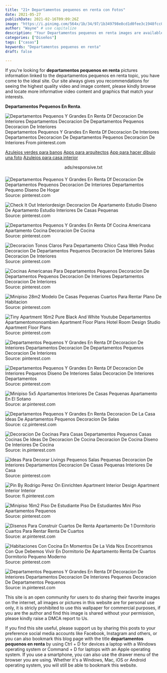 ```yaml
---
title: "21+ Departamentos pequenos en renta con Fotos"
date: 2021-05-27
publishDate: 2021-02-16T09:09:26Z
image: "https://i.pinimg.com/564x/1b/34/97/1b349798e8cd1d0fee3c1948fcc061e4.jpg"
author: "Wayne" # use capitalize
description: "Your Departamentos pequenos en renta images are available. Departamentos pequenos en renta are a topic that is being searched for and liked by netizens now. You can Get the Departamentos pequenos en renta files here. Download all free photos and vectors."
categories: ["Diseños"]
tags: ["casas"]
keywords: "Departamentos pequenos en renta"
draft: false

---
```


If you're looking for **departamentos pequenos en renta** pictures information linked to the departamentos pequenos en renta topic, you have come to the ideal  site.  Our site always  gives you  recommendations  for seeing  the highest  quality video and image  content, please kindly browse and locate more informative video content and graphics  that match your interests.

**Departamentos Pequenos En Renta**. 

![Departamentos Pequenos Y Grandes En Renta Df Decoracion De Interiores Departamentos Decoracion De Departamentos Pequenos Decoracion De Interiores](https://i.pinimg.com/474x/ab/9f/54/ab9f54c1c8d2fd7f2eb2ef6773a944aa.jpg "Departamentos Pequenos Y Grandes En Renta Df Decoracion De Interiores Departamentos Decoracion De Departamentos Pequenos Decoracion De Interiores")
Departamentos Pequenos Y Grandes En Renta Df Decoracion De Interiores Departamentos Decoracion De Departamentos Pequenos Decoracion De Interiores From pinterest.com

[Azulejos verdes para banos](/azulejos-verdes-para-banos/)
[Apps para arquitectos](/apps-para-arquitectos/)
[App para hacer dibujo una foto](/app-para-hacer-dibujo-una-foto/)
[Azulejos para casa interior](/azulejos-para-casa-interior/)
<center><noscript><span>ads/responsive.txt</span></noscript></center>


### 

 


![Departamentos Pequenos Y Grandes En Renta Df Decoracion De Departamentos Pequenos Decoracion De Interiores Departamentos Pequeno Diseno De Hogar](https://i.pinimg.com/564x/4b/cd/7c/4bcd7cbf9a89f782a188c421b6f43491.jpg "Departamentos Pequenos Y Grandes En Renta Df Decoracion De Departamentos Pequenos Decoracion De Interiores Departamentos Pequeno Diseno De Hogar")
Source: pinterest.com

 

![Check It Out Interiordesign Decoracion De Apartamento Estudio Diseno De Apartamento Estudio Interiores De Casas Pequenas](https://i.pinimg.com/564x/0a/a3/a7/0aa3a7cdd347e29aa9fc469f7c08b02c.jpg "Check It Out Interiordesign Decoracion De Apartamento Estudio Diseno De Apartamento Estudio Interiores De Casas Pequenas")
Source: pinterest.com

 

![Departamentos Pequenos Y Grandes En Renta Df Cocina Americana Apartamento Cocina Decoracion De Cocina](https://i.pinimg.com/564x/61/11/3d/61113d6587efd80b395a75f64240ace0.jpg "Departamentos Pequenos Y Grandes En Renta Df Cocina Americana Apartamento Cocina Decoracion De Cocina")
Source: pinterest.com

 

![Decoracion Tonos Claros Para Departamento Chico Casa Web Produc Decoracion De Departamentos Pequenos Decoracion De Interiores Salas Decoracion De Interiores](https://i.pinimg.com/564x/25/86/36/25863613d5873ed78fb4fccb3fd2eb51.jpg "Decoracion Tonos Claros Para Departamento Chico Casa Web Produc Decoracion De Departamentos Pequenos Decoracion De Interiores Salas Decoracion De Interiores")
Source: pinterest.com

 

![Cocinas Americanas Para Departamentos Pequenos Decoracion De Departamentos Pequenos Decoracion De Interiores Departamentos Decoracion De Interiores](https://i.pinimg.com/originals/2c/ec/39/2cec393683c433ef3471d1d8fe354a9f.jpg "Cocinas Americanas Para Departamentos Pequenos Decoracion De Departamentos Pequenos Decoracion De Interiores Departamentos Decoracion De Interiores")
Source: pinterest.com

 

![Minipiso 28m2 Modelo De Casas Pequenas Cuartos Para Rentar Plano De Habitacion](https://i.pinimg.com/originals/95/c9/4a/95c94ad3dbc92bd5b1260c39ea7b196d.jpg "Minipiso 28m2 Modelo De Casas Pequenas Cuartos Para Rentar Plano De Habitacion")
Source: pinterest.com

 

![Tiny Apartment 16m2 Pure Black And White Youtube Departamentos Apartamentomonoambien Apartment Floor Plans Hotel Room Design Studio Apartment Floor Plans](https://i.pinimg.com/474x/2b/57/54/2b575458eb3736ba11db43022d91fe80.jpg "Tiny Apartment 16m2 Pure Black And White Youtube Departamentos Apartamentomonoambien Apartment Floor Plans Hotel Room Design Studio Apartment Floor Plans")
Source: pinterest.com

 

![Departamentos Pequenos Y Grandes En Renta Df Decoracion De Interiores Departamentos Decoracion De Departamentos Pequenos Decoracion De Interiores](https://i.pinimg.com/474x/ab/9f/54/ab9f54c1c8d2fd7f2eb2ef6773a944aa.jpg "Departamentos Pequenos Y Grandes En Renta Df Decoracion De Interiores Departamentos Decoracion De Departamentos Pequenos Decoracion De Interiores")
Source: pinterest.com

 

![Departamentos Pequenos Y Grandes En Renta Df Decoracion De Interiores Pequenos Diseno De Interiores Salas Decoracion De Interiores Departamentos](https://i.pinimg.com/originals/6b/dc/89/6bdc89c861d4e8292111388fe5405321.jpg "Departamentos Pequenos Y Grandes En Renta Df Decoracion De Interiores Pequenos Diseno De Interiores Salas Decoracion De Interiores Departamentos")
Source: pinterest.com

 

![Minipiso 5x5 Apartamentos Interiores De Casas Pequenas Apartamento En El Sotano](https://i.pinimg.com/originals/fe/91/6e/fe916e9dc6d182a812da3e7e91cb3689.jpg "Minipiso 5x5 Apartamentos Interiores De Casas Pequenas Apartamento En El Sotano")
Source: ar.pinterest.com

 

![Departamentos Pequenos Y Grandes En Renta Decoracion De La Casa Ideas De Apartamentos Pequenos Decoracion De Salas](https://i.pinimg.com/564x/95/8d/78/958d78194b1a1241a9947519a8513ef2.jpg "Departamentos Pequenos Y Grandes En Renta Decoracion De La Casa Ideas De Apartamentos Pequenos Decoracion De Salas")
Source: cz.pinterest.com

 

![Decoracion De Cocinas Para Casas Departamentos Pequenos Casas Cocinas De Ideas De Decoracion De Cocina Decoracion De Cocina Diseno De Interiores De Cocina](https://i.pinimg.com/564x/35/69/2f/35692f8bdbf3a55294fd4349cb2c8468.jpg "Decoracion De Cocinas Para Casas Departamentos Pequenos Casas Cocinas De Ideas De Decoracion De Cocina Decoracion De Cocina Diseno De Interiores De Cocina")
Source: in.pinterest.com

 

![Ideas Para Decorar Livings Pequenos Salas Pequenas Decoracion De Interiores Departamentos Decoracion De Casas Pequenas Interiores De Casa](https://i.pinimg.com/474x/63/52/2c/63522cbef084be5138adc1b8f1cfae06.jpg "Ideas Para Decorar Livings Pequenos Salas Pequenas Decoracion De Interiores Departamentos Decoracion De Casas Pequenas Interiores De Casa")
Source: pinterest.com

 

![Pin By Rodrigo Perez On Einrichten Apartment Interior Design Apartment Interior Interior](https://i.pinimg.com/originals/b7/1e/b9/b71eb9f50d046c0ab242db4d183e672c.jpg "Pin By Rodrigo Perez On Einrichten Apartment Interior Design Apartment Interior Interior")
Source: fi.pinterest.com

 

![Minipiso 16m2 Piso De Estudiante Piso De Estudiantes Mini Piso Apartamentos Pequenos](https://i.pinimg.com/originals/f5/c3/13/f5c31388de07cb0509672e498124ec06.jpg "Minipiso 16m2 Piso De Estudiante Piso De Estudiantes Mini Piso Apartamentos Pequenos")
Source: pinterest.com

 

![Disenos Para Construir Cuartos De Renta Apartamento De 1 Dormitorio Cuartos Para Rentar Renta De Cuartos](https://i.pinimg.com/originals/3c/0e/f9/3c0ef96af4cde5f989b922e3832021f6.jpg "Disenos Para Construir Cuartos De Renta Apartamento De 1 Dormitorio Cuartos Para Rentar Renta De Cuartos")
Source: ar.pinterest.com

 

![Habitaciones Con Cocina En Momentos De La Vida Nos Encontramos Con Que Debemos Vivir En Dormitorio De Apartamento Renta De Cuartos Dormitorio Pequeno Moderno](https://i.pinimg.com/736x/16/12/cf/1612cf5bbe0ee8e4230a053faa1ff99b.jpg "Habitaciones Con Cocina En Momentos De La Vida Nos Encontramos Con Que Debemos Vivir En Dormitorio De Apartamento Renta De Cuartos Dormitorio Pequeno Moderno")
Source: pinterest.com

 

![Departamentos Pequenos Y Grandes En Renta Df Decoracion De Interiores Departamentos Decoracion De Interiores Pequenos Decoracion De Departamentos Pequenos](https://i.pinimg.com/564x/1b/34/97/1b349798e8cd1d0fee3c1948fcc061e4.jpg "Departamentos Pequenos Y Grandes En Renta Df Decoracion De Interiores Departamentos Decoracion De Interiores Pequenos Decoracion De Departamentos Pequenos")
Source: in.pinterest.com

 

This site is an open community for users to do sharing their favorite images on the internet, all images or pictures in this website are for personal use only, it is stricly prohibited to use this wallpaper for commercial purposes, if you are the author and find this image is shared without your permission, please kindly raise a DMCA report to Us.

If you find this site useful, please support us by sharing this posts to your preference social media accounts like Facebook, Instagram and others, or you can also bookmark this blog page with the title **departamentos pequenos en renta** by using Ctrl + D for devices a laptop with a Windows operating system or Command + D for laptops with an Apple operating system. If you use a smartphone, you can also use the drawer menu of the browser you are using. Whether it's a Windows, Mac, iOS or Android operating system, you will still be able to bookmark this website.

